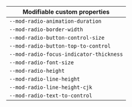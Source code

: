 | Modifiable custom properties |
| --- |
| `--mod-radio-animation-duration` |
| `--mod-radio-border-width` |
| `--mod-radio-button-control-size` |
| `--mod-radio-button-top-to-control` |
| `--mod-radio-focus-indicator-thickness` |
| `--mod-radio-font-size` |
| `--mod-radio-height` |
| `--mod-radio-line-height` |
| `--mod-radio-line-height-cjk` |
| `--mod-radio-text-to-control` |